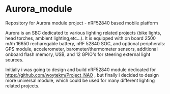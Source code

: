 # Aurora_module
Repository for Aurora module project - nRF52840 based mobile platform

Aurora is an SBC dedicated to various lighting related projects (bike lights, head torches, ambient lighting,etc...). It is equipped with on board 2500 mAh 16650 recharegable battery, nRF 52840 SOC, and optional peripherals: GPS module, accelerometer, barometer/thermometer sensors, additional onboard flash memory, USB, and 12 GPIO's for steering external light sources. 

Initially i was going to design and build nRF52840 module dedicated for https://github.com/woytekm/Project_NAO , but finally i decided to design more universal module, which could be used for many different lighting related projects.


